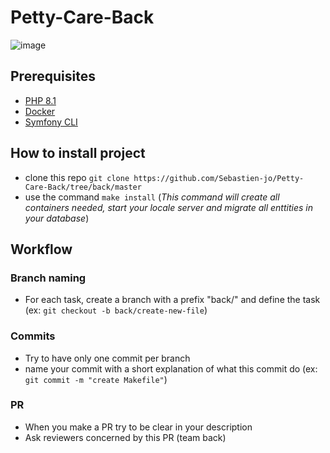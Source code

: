 # Petty-Care-Back
![image](https://user-images.githubusercontent.com/73281588/173239149-6cb44457-b5f8-4961-b54c-6d89119def65.png)

## Prerequisites
- [PHP 8.1](https://www.php.net/downloads.php)
- [Docker](https://getcomposer.org/)
- [Symfony CLI](https://symfony.com/download)

## How to install project
- clone this repo `git clone https://github.com/Sebastien-jo/Petty-Care-Back/tree/back/master`
- use the command `make install`
(*This command will create all containers needed, start your locale server and migrate all enttities in your database*)

## Workflow
### Branch naming
- For each task, create a branch with a prefix "back/" and define the task (ex: `git checkout -b back/create-new-file`)
### Commits
- Try to have only one commit per branch
- name your commit with a short explanation of what this commit do (ex: `git commit -m "create Makefile"`)
### PR
- When you make a PR try to be clear in your description
- Ask reviewers concerned by this PR (team back)

